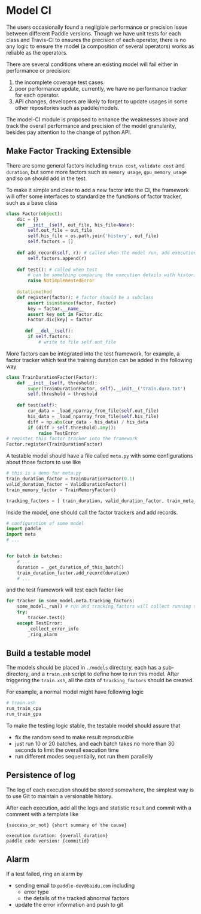 # Model CI

The users occasionally found a negligible performance or precision issue between different Paddle versions. Though we have unit tests for each class and Travis-CI to ensures the precision of each operator, there is no any logic to ensure the model (a composition of several operators) works as reliable as the operators.

There are several conditions where an existing model will fail either in performance or precision:

1. the incomplete coverage test cases. 
2. poor performance update, currently, we have no performance tracker for each operator.
3. API changes, developers are likely to forget to update usages in some other repositories such as paddle/models.

The model-CI module is proposed to enhance the weaknesses above and track the overall performance and precision of the model granularity, besides pay attention to the change of python API.

## Make Factor Tracking Extensible

There are some general factors including `train cost`, `validate cost` and `duration`, but some more factors such as `memory usage`, `gpu_memory_usage` and so on should add in the test.

To make it simple and clear to add a new factor into the CI, the framework will offer some interfaces to standardize the functions of factor tracker, such as a base class

```python
class Factor(object):
    dic = {}
    def __init__(self, out_file, his_file=None):
        self.out_file = out_file
        self.his_file = os.path.join('history', out_file)
        self.factors = []
        
    def add_record(self, r): # called when the model run, add execution details.
        self.factors.append(r)
        
    def test(): # called when test
        # can be something comparing the execution details with historical data.
        raise NotImplementedError
        
    @staticmethod
    def register(factor): # factor should be a subclass
        assert isinstance(factor, Factor)
        key = factor.__name__
        assert key not in Factor.dic
        Factor.dic[key] = factor
    
       def __del__(self):
        if self.factors:
            # write to file self.out_file
```

More factors can be integrated into the test framework, for example, a factor tracker which test the training duration can be added in the following way

```python
class TrainDurationFactor(Factor):
    def __init__(self, threshold):
        super(TrainDurationFactor, self).__init__('train.dura.txt')
        self.threshold = threshold
    
    def test(self):
        cur_data = _load_nparray_from_file(self.out_file)
        his_data = _load_nparray_from_file(self.his_file)
        diff = np.abs(cur_data - his_data) / his_data
        if (diff > self.threshold).any():
            raise TestError
# register this factor tracker into the framework      
Factor.register(TrainDurationFactor)
```

A testable model should have a file called `meta.py` with some configurations about those factors to use like

```python
# this is a demo for meta.py
train_duration_factor = TrainDurationFactor(0.1)
valid_duration_factor = ValidDurationFactor()
train_memory_factor = TrainMemoryFactor()

tracking_factors = [ train_duration, valid_duration_factor, train_meta_factor ]
```

Inside the model, one should call the factor trackers and add records.

```python
# configuration of some model
import paddle
import meta
# ...


for batch in batches:
    # ...
    duration = _get_duration_of_this_batch()
    train_duration_factor.add_record(duration)
    # ...
```

and the test framework will test each factor like

```python
for tracker in some_model.meta.tracking_factors:
    some_model._run() # run and tracking_factors will collect running status
    try:
        tracker.test()
    except TestError:
        _collect_error_info
        _ring_alarm
```

## Build a testable model

The models should be placed in `./models` directory, each has a sub-directory, and a `train.xsh` script to define how to run this model. After triggering the `train.xsh`, all the data of `tracking_factors` should be created.

For example, a normal model might have following logic

```python
# train.xsh
run_train_cpu
run_train_gpu
```

To make the testing logic stable, the testable model should assure that

- fix the random seed to make result reproducible
- just run 10 or 20 batches, and each batch takes no more than 30 seconds to limit the overall execution time
- run different modes sequentially, not run them parallelly

## Persistence of log

The log of each execution should be stored somewhere, 
the simplest way is to use Git to maintain a versionable history.

After each execution, add all the logs and statistic result and commit with a comment with a 
template like

```
{success_or_not} {short summary of the cause}

execution duration: {overall_duration}
paddle code version: {commitid}
```

## Alarm

If a test failed, ring an alarm by 

- sending email to `paddle-dev@baidu.com` including
  - error type
  - the details of the tracked abnormal factors
- update the error information and push to git
